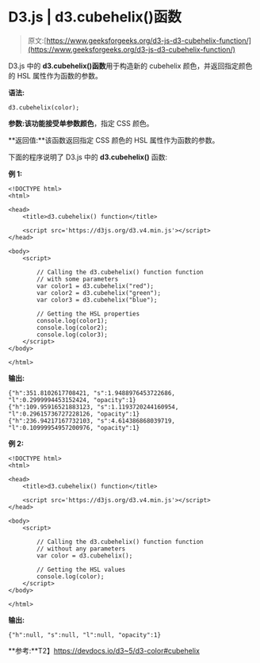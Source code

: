 # D3.js | d3.cubehelix()函数

> 原文:[https://www.geeksforgeeks.org/d3-js-d3-cubehelix-function/](https://www.geeksforgeeks.org/d3-js-d3-cubehelix-function/)

D3.js 中的 **d3.cubehelix()函数**用于构造新的 cubehelix 颜色，并返回指定颜色的 HSL 属性作为函数的参数。

**语法:**

```
d3.cubehelix(color);
```

**参数:**该功能接受单参数**颜色**，指定 CSS 颜色。

**返回值:**该函数返回指定 CSS 颜色的 HSL 属性作为函数的参数。

下面的程序说明了 D3.js 中的 **d3.cubehelix()** 函数:

**例 1:**

```
<!DOCTYPE html>
<html>

<head>
    <title>d3.cubehelix() function</title>

    <script src='https://d3js.org/d3.v4.min.js'></script>
</head>

<body>
    <script>

        // Calling the d3.cubehelix() function function
        // with some parameters
        var color1 = d3.cubehelix("red");
        var color2 = d3.cubehelix("green");
        var color3 = d3.cubehelix("blue");

        // Getting the HSL properties
        console.log(color1);
        console.log(color2);
        console.log(color3);
    </script>
</body>

</html>
```

**输出:**

```
{"h":351.8102617708421, "s":1.9488976453722686, "l":0.2999994453152424, "opacity":1}
{"h":109.95916521883123, "s":1.1193720244160954, "l":0.29615736727228126, "opacity":1}
{"h":236.94217167732103, "s":4.614386868039719, "l":0.10999954957200976, "opacity":1}

```

**例 2:**

```
<!DOCTYPE html>
<html>

<head>
    <title>d3.cubehelix() function</title>

    <script src='https://d3js.org/d3.v4.min.js'></script>
</head>

<body>
    <script>

        // Calling the d3.cubehelix() function function
        // without any parameters
        var color = d3.cubehelix();

        // Getting the HSL values
        console.log(color);
    </script>
</body>

</html>
```

**输出:**

```
{"h":null, "s":null, "l":null, "opacity":1}

```

**参考:**T2】https://devdocs.io/d3~5/d3-color#cubehelix
